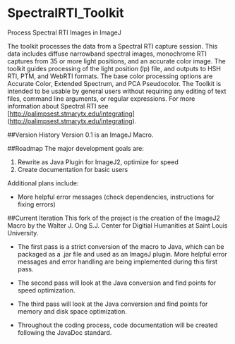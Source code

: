 # SpectralRTI_Toolkit
Process Spectral RTI Images in ImageJ

The toolkit processes the data from a Spectral RTI capture session. This data includes diffuse narrowband spectral images, monochrome RTI captures from 35 or more light positions, and an accurate color image. The toolkit guides processing of the light position (lp) file, and outputs to HSH RTI, PTM, and WebRTI formats. The base color processing options are Accurate Color, Extended Spectrum, and PCA Pseudocolor. The Toolkit is intended to be usable by general users without requiring any editing of text files, command line arguments, or regular expressions. For more information about Spectral RTI see [http://palimpsest.stmarytx.edu/integrating] (http://palimpsest.stmarytx.edu/integrating). 

##Version History 
Version 0.1 is an ImageJ Macro.  

##Roadmap
The major development goals are: 

1. Rewrite as Java Plugin for ImageJ2, optimize for speed
2. Create documentation for basic users 

Additional plans include: 
* More helpful error messages (check dependencies, instructions for fixing errors)

##Current Iteration
This fork of the project is the creation of the ImageJ2 Macro by the Walter J. Ong S.J. Center for Digitial Humanities at Saint Louis University.  
*  The first pass is a strict conversion of the macro to Java, which can be packaged as a .jar file and used as an ImageJ plugin.  More helpful error messages and error handling are being implemented during this first pass.

*  The second pass will look at the Java conversion and find points for speed optimization.

*  The third pass will look at the Java conversion and find points for memory and disk space optimization.

*  Throughout the coding process, code documentation will be created following the JavaDoc standard.


